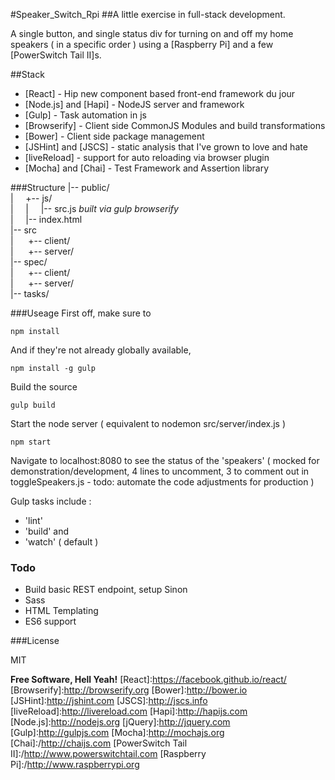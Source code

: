 #Speaker_Switch_Rpi
##A little exercise in full-stack development.

A single button, and single status div for turning on and off my
home speakers ( in a specific order ) using a [Raspberry Pi] and a few [PowerSwitch Tail II]s.

##Stack
* [React] - Hip new component based front-end framework du jour
* [Node.js] and [Hapi] - NodeJS server and framework
* [Gulp] - Task automation in js
* [Browserify] - Client side CommonJS Modules and build transformations
* [Bower] - Client side package management
* [JSHint] and [JSCS] - static analysis that I've grown to love and hate
* [liveReload] - support for auto reloading via browser plugin
* [Mocha] and [Chai] - Test Framework and Assertion library

###Structure
|-- public/  
|&nbsp;&nbsp;&nbsp;&nbsp;&nbsp;+-- js/  
|&nbsp;&nbsp;&nbsp;&nbsp;&nbsp;|&nbsp;&nbsp;&nbsp;&nbsp;&nbsp;|--  src.js  *built via gulp browserify*  
|&nbsp;&nbsp;&nbsp;&nbsp;&nbsp;|-- index.html  
|-- src  
|&nbsp;&nbsp;&nbsp;&nbsp;&nbsp; +-- client/  
|&nbsp;&nbsp;&nbsp;&nbsp;&nbsp; +-- server/  
|-- spec/  
|&nbsp;&nbsp;&nbsp;&nbsp;&nbsp; +-- client/  
|&nbsp;&nbsp;&nbsp;&nbsp;&nbsp; +-- server/  
|-- tasks/



###Useage
First off, make sure to
```
npm install
```
And if they're not already globally available,
```
npm install -g gulp
```

Build the source

```
gulp build
```

Start the node server ( equivalent to nodemon src/server/index.js )
```
npm start
```
Navigate to localhost:8080 to see the status of the 'speakers' ( mocked for demonstration/development, 4 lines to uncomment, 3 to comment out in toggleSpeakers.js - todo: automate the code adjustments for production )

Gulp tasks include :
* 'lint'
* 'build'
and
* 'watch' ( default )

### Todo
 - Build basic REST endpoint, setup Sinon
 - Sass
 - HTML Templating
 - ES6 support

###License

MIT

**Free Software, Hell Yeah!**
[React]:https://facebook.github.io/react/
[Browserify]:http://browserify.org
[Bower]:http://bower.io
[JSHint]:http://jshint.com
[JSCS]:http://jscs.info
[liveReload]:http://livereload.com
[Hapi]:http://hapijs.com
[Node.js]:http://nodejs.org
[jQuery]:http://jquery.com
[Gulp]:http://gulpjs.com
[Mocha]:http://mochajs.org
[Chai]:/http://chaijs.com
[PowerSwitch Tail II]:/http://www.powerswitchtail.com
[Raspberry Pi]:/http://www.raspberrypi.org
